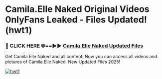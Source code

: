 # Camila.Elle Naked Original Videos 0nlyFans Leaked - Files Updated! (hwt1)

<h3>🔴 CLICK HERE 🌐==►► <a href="https://tinyurl.com/up5wt9bj" rel="nofollow">Camila.Elle Naked Updated Files</a></h3>

Get Camila.Elle Naked and all content. Now you can access all videos and pictures of Camila.Elle Naked. New Updated Files 2025!

[![hwt1](https://i.imgur.com/ABiUzMV.gif)](https://tinyurl.com/up5wt9bj)
